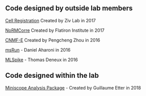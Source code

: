 
 
  
## Code designed by outside lab members 

[Cell Registration](https://github.com/zivlab/CellReg) Created by Ziv Lab in 2017 

[NoRMCorre](https://github.com/flatironinstitute/NoRMCorre) Created by Flatiron Institute in 2017

[CNMF-E](https://github.com/zhoupc/CNMF_E) Created by Pengcheng Zhou in 2016

[msRun](https://github.com/daharoni/Miniscope_Analysis) - Daniel Aharoni in 2016 

[MLSpike](https://github.com/thomasdeneux/spikes) - Thomas Deneux in 2016 

## Code designed within the lab
[Miniscope Analysis Package](https://github.com/WilliamsandBrandanLab/MiniscopeAnalysis) - Created by Guillaume Etter in 2018



